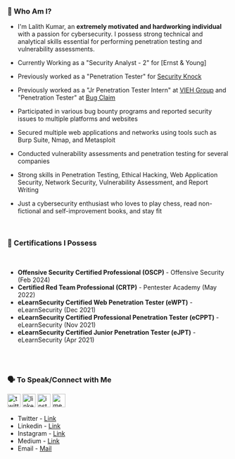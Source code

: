 ### 🤔 Who Am I? 

* I'm Lalith Kumar, an **extremely motivated and hardworking individual** with a passion for cybersecurity. I possess strong technical and analytical skills essential for performing penetration testing and vulnerability assessments.

* Currently Working as a "Security Analyst - 2" for [Ernst & Young]

* Previously worked as  a "Penetration Tester" for [Security Knock](https://securityknock.com)

* Previously worked as a "Jr Penetration Tester Intern" at [VIEH Group](https://viehgroup.com) and "Penetration Tester" at [Bug Claim](https://bugclaim.com)

* Participated in various bug bounty programs and reported security issues to multiple platforms and websites

* Secured multiple web applications and networks using tools such as Burp Suite, Nmap, and Metasploit

* Conducted vulnerability assessments and penetration testing for several companies

* Strong skills in Penetration Testing, Ethical Hacking, Web Application Security, Network Security, Vulnerability Assessment, and Report Writing

* Just a cybersecurity enthusiast who loves to play chess, read non-fictional and self-improvement books, and stay fit

</br>

### 📜 Certifications I Possess
</br>

* **Offensive Security Certified Professional (OSCP)** - Offensive Security (Feb 2024)
* **Certified Red Team Professional (CRTP)** - Pentester Academy (May 2022)
* **eLearnSecurity Certified Web Penetration Tester (eWPT)** - eLearnSecurity (Dec 2021)
* **eLearnSecurity Certified Professional Penetration Tester (eCPPT)** - eLearnSecurity (Nov 2021)
* **eLearnSecurity Certified Junior Penetration Tester (eJPT)** - eLearnSecurity (Apr 2021)

</br>



</br>

### 🗣️ To Speak/Connect with Me

[<img src='https://img.shields.io/badge/Twitter-1DA1F2?style=for-the-badge&logo=twitter&logoColor=white' alt='twitter' height='30'>](https://twitter.com/lexilominite)
[<img src='https://img.shields.io/badge/LinkedIn-0077B5?style=for-the-badge&logo=linkedin&logoColor=white' alt='linkedin' height='30'>](https://www.linkedin.com/in/lexilominite)
[<img src='https://img.shields.io/badge/Instagram-E4405F?style=for-the-badge&logo=instagram&logoColor=white' alt='instagram' height='30'>](https://instagram.com/lexilominite)
[<img src='https://img.shields.io/badge/Medium-12100E?style=for-the-badge&logo=medium&logoColor=white' alt='medium' height='30'>](https://medium.com/@lexilominite)

- Twitter - [Link](https://twitter.com/lexilominite)
- Linkedin - [Link](https://www.linkedin.com/in/lexilominite)
- Instagram - [Link](https://instagram.com/lexilominite)
- Medium - [Link](https://medium.com/@lexilominite)
- Email - [Mail](mailto:lalithkumar01010@gmail.com)
